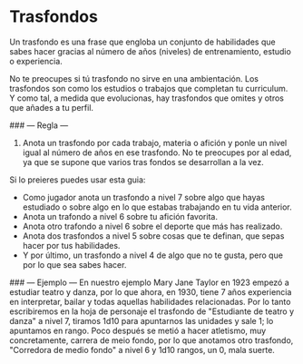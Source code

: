 
Trasfondos
==========

Un trasfondo es una frase que engloba un conjunto de habilidades que sabes hacer gracias al número de años (niveles) de entrenamiento, estudio o experiencia.

No te preocupes si tú trasfondo no sirve en una ambientación. Los trasfondos son como los estudios o trabajos que completan tu curriculum. Y como tal, a medida que evolucionas, hay trasfondos que omites y otros que añades a tu perfil.

### — Regla —
1. Anota un trasfondo por cada trabajo, materia o afición y ponle un nivel igual al número de años en ese trasfondo.
No te preocupes por al edad, ya que se supone que varios tras fondos se desarrollan a la vez.

Si lo preieres puedes usar esta guia:
- Como jugador anota un trasfondo a nivel 7 sobre algo que hayas estudiado o sobre algo en lo que estabas trabajando en tu vida anterior.
- Anota un trafondo a nivel 6 sobre tu afición favorita.
- Anota otro trafondo a nivel 6 sobre el deporte que más has realizado.
- Anota dos trasfondos a nivel 5 sobre cosas que te definan, que sepas hacer por tus habilidades.
- Y por último, un trasfondo a nivel 4 de algo que no te gusta, pero que por lo que sea sabes hacer.

### — Ejemplo —
En nuestro ejemplo Mary Jane Taylor en 1923 empezó a estudiar teatro y danza, por lo que ahora, en 1930, tiene 7 años experiencia en interpretar, bailar y todas aquellas habilidades relacionadas. Por lo tanto escribiremos en la hoja de personaje el trasfondo de "Estudiante de teatro y danza" a nivel 7, tiramos 1d10 para apuntarnos las unidades y sale 1; lo apuntamos en rango. Poco después se metió a hacer atletismo, muy concretamente, carrera de meio fondo, por lo que anotamos otro trasfondo, "Corredora de medio fondo" a nivel 6 y 1d10 rangos, un 0, mala suerte.
